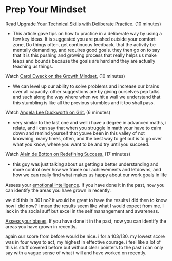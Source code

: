 # Prep Your Mindset

Read [Upgrade Your Technical Skills with Deliberate Practice.](https://web.archive.org/web/20160616225417/http://www.happybearsoftware.com/upgrade-your-technical-skills-with-deliberate-practice) (10 minutes)

- This article gave tips on how to practice in a deliberate way by using a few key ideas. It is suggested you are pushed outside your comfort zone, Do things often, get continuous feedback, that the activity be mentally demanding, and requires good goals. they then go on to say that it is this pushing and growing process that really helps us make leaps and bounds because the goals are hard and they are actually teaching us things.

Watch [Carol Dweck on the Growth Mindset.](https://www.ted.com/talks/carol_dweck_the_power_of_believing_that_you_can_improve?language=en) (10 minutes)

- We can level up our ability to solve problems and increase our brains over all capacity. other suggestions are by giving ourselves pep talks and such along the way where when we hit a wall we understand that this stumbling is like all the previous stumbles and it too shall pass.

Watch [Angela Lee Duckworth on Grit.](https://www.ted.com/talks/angela_lee_duckworth_grit_the_power_of_passion_and_perseverance) (6 minutes)

- very similar to the last one and well i have a degree in advanced maths, i relate, and i can say that when you struggle in math your have to calm down and remind yourself that youve been in this valley of not knowning, many times, often, and the best way to get out is to go over what you know, where you want to be and try until you succeed.

Watch [Alain de Botton on Redefining Success.](https://www.ted.com/talks/alain_de_botton_a_kinder_gentler_philosophy_of_success) (17 minutes)

- this guy was just talking about us getting a better understanding and more control over how we frame our achievements and letdowns, and how we can really find what makes us happy about our work goals in life

Assess your [emotional intelligence](https://codefellows.github.io/common_curriculum/career_coaching/201/emotional-intelligence-assessment.html). If you have done it in the past, now you can identify the areas you have grown in recently.

we did this in 301 no? it would be great to have the results i did then to know how i did now? i mean the results seem like what I would expect from me. I lack in the social suff but excel in the self manangement and awareness. 

[Assess your biases](https://codefellows.github.io/common_curriculum/career_coaching/301/bias-assessment.html). If you have done it in the past, now you can identify the areas you have grown in recently.

again our score from before would be nice. i for a 103/130. my lowest score was in four ways to act, my highest in effective courage. i feel like a lot of this is stuff covered before but without clear pointers to the past i can only say with a vague sense of what i will and have worked on recently. 
